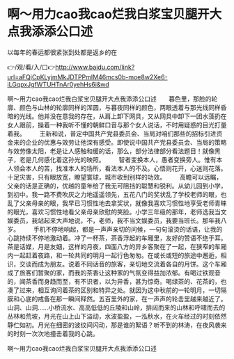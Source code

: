 # 啊～用力cao我cao烂我白浆宝贝腿开大点我添添公口述
以每年的春运都很紧张到处都是返乡的在

👉/观/看/入/口👉http://www.baidu.com/link?url=aFQjCpKLyjmMkJDTPPmIM46mcs0b-moe8w2Xe6-iLGqpxJgfWTUHTnAr0yehHs6i&wd

啊～用力cao我cao烂我白浆宝贝腿开大点我添添公口述　　暮色里，那脸的轮廓、颜色与山林的轮廓同样的浑圆，与暮夜同样的颜色，两眼透着与那光线同样昏暗的光线。他并没在意我的存在，从肩上卸下网具，又从网具中卸下一团水藻扔在女人跟前，操着一种我听不懂的朝鲜口音与那个女人说话，不时用疑惑的目光打量着我。
　　王新和说，普定中国共产党县委员会、当局对咱们那些的招标引进资金来的企业的优惠与效劳让他深有感受。即使说中国共产党县委员会、当局的策略与效劳像太阳，老是让人感触和缓的话，那么，部分法律部分看法题目！就像黑子，老是几何感化着这孙光的映照。
　　智者变换本人，愚者变换旁人。惟有本人领会本人的苦，找准本人的场所，看法本人的不及。心悟则花开，心迷则花落。十足灾害，只有眼放宽，瞭望寰球，城市收到别样的功效。
　　高瞻可以远瞩，父亲的话是正确的，优越的童年给了我无可阻挡的聪慧和锐利。从幼儿园到小学，到初中。我一路不费吹灰之力地遥遥领先，五花八门的奖状乱了学校老师的眼，也乱了父亲母亲的眼，我早已习惯性地去拿奖状，就像我喜欢习惯性地享受老师青睐的眼光，喜欢习惯性地看父亲母亲欣慰的笑脸。小学三年级的那年，老师选我当文娱委员，我站起来大声地说，不，老师，我不当文娱委员，我要当班长。那年我八岁。
　　手机不停地响起，都是一声声亲切的问候，一句句滚烫的话语，让我的心跳持续不停地激动着。冲了一杯茶，茶香浮起的车厢里，友好的赞语不绝于耳。茶是话媒，月是友姻，这样的月夜，四面八方的异乡客聚在了一起，在狭窄的车厢内一起赶着夜路，和一轮共同的明月一起行色匆匆。在或长或短的旅途中邂逅，相识，交谈而成为朋友。说着不同话音的旅客，亲切地交流着各自的月饼。这个车厢成了旅客们暂聚的家，而我的茶香让这种家的气氛变得益加浓郁。有喝过铁观音的，闻茶香而身趋而至，有不识者，以为异香，甚为惊奇。喝绿茶的、花茶的，也凑了过来，相互询问着茶的区别和特异之处。就因为这中秋前的一轮明月，一切隔膜和心底的戒备在那一瞬间释然。五百里外的家，在一声声的轮击里越来越近了。山洞、山洞……小桥流水、高高低低的丘陵和山岭，排闼而来的山林和呼啸而去的丛林和荒坡，月光在山上山下溢动，水波盈盈，一泓秋水，在火车经过的时刻依然静伫如初。月光在细密的波纹间闪动，那是谁的絮语？听不到的林涛，在夜风袭来的时刻一次次地撞击着我的心跳。

啊～用力cao我cao烂我白浆宝贝腿开大点我添添公口述
